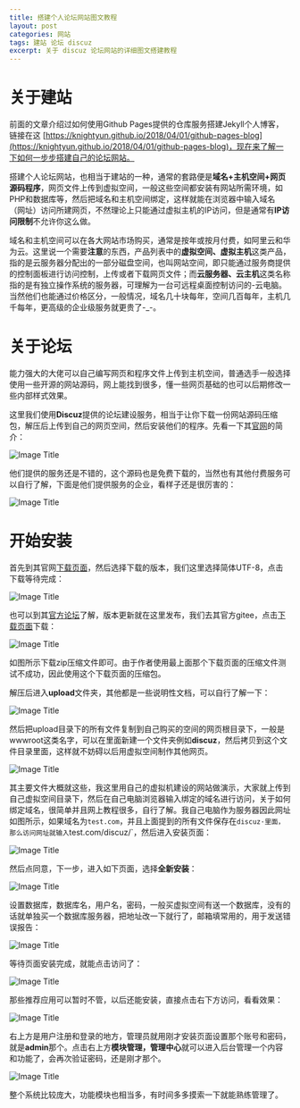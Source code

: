 ```yaml
---
title: 搭建个人论坛网站图文教程
layout: post
categories: 网站
tags: 建站 论坛 discuz
excerpt: 关于 discuz 论坛网站的详细图文搭建教程
---
```

# 关于建站
前面的文章介绍过如何使用Github Pages提供的仓库服务搭建Jekyll个人博客，链接在这 [https://knightyun.github.io/2018/04/01/github-pages-blog](https://knightyun.github.io/2018/04/01/github-pages-blog)，现在来了解一下如何一步步搭建自己的论坛网站。

搭建个人论坛网站，也相当于建站的一种，通常的套路便是**域名+主机空间+网页源码程序**，网页文件上传到虚拟空间，一般这些空间都安装有网站所需环境，如PHP和数据库等，然后把域名和主机空间绑定，这样就能在浏览器中输入域名（网址）访问所建网页，不然理论上只能通过虚拟主机的IP访问，但是通常有**IP访问限制**不允许你这么做。

域名和主机空间可以在各大网站市场购买，通常是按年或按月付费，如阿里云和华为云。这里说一个需要**注意**的东西，产品列表中的**虚拟空间、虚拟主机**这类产品，指的是云服务器分配出的一部分磁盘空间，也叫网站空间，即只能通过服务商提供的控制面板进行访问控制，上传或者下载网页文件；而**云服务器、云主机**这类名称指的是有独立操作系统的服务器，可理解为一台可远程桌面控制访问的-云电脑。当然他们也能通过价格区分，一般情况，域名几十块每年，空间几百每年，主机几千每年，更高级的企业级服务就更贵了-_-。

# 关于论坛
能力强大的大佬可以自己编写网页和程序文件上传到主机空间，普通选手一般选择使用一些开源的网站源码，网上能找到很多，懂一些网页基础的也可以后期修改一些内部样式效果。

这里我们使用**Discuz**提供的论坛建设服务，相当于让你下载一份网站源码压缩包，解压后上传到自己的网页空间，然后安装他们的程序。先看一下其[官网](http://www.comsenz.com/)的简介：

![Image Title](https://i.loli.net/2018/11/25/5bfa5a2311d32.png)

他们提供的服务还是不错的，这个源码也是免费下载的，当然也有其他付费服务可以自行了解，下面是他们提供服务的企业，看样子还是很厉害的：

![Image Title](https://i.loli.net/2018/11/25/5bfa5b4142af4.png)

# 开始安装
首先到其官网[下载页面](http://www.comsenz.com/downloads/install/discuzx#down_open)，然后选择下载的版本，我们这里选择简体UTF-8，点击下载等待完成：

![Image Title](https://i.loli.net/2018/11/25/5bfa5f33e7571.png)

也可以到其[官方论坛](http://www.discuz.net/forum.php)了解，版本更新就在这里发布，我们去其官方gitee，点击[下载页面](https://gitee.com/ComsenzDiscuz/DiscuzX)下载：

![Image Title](https://i.loli.net/2018/11/25/5bfa872216ff4.png)

如图所示下载zip压缩文件即可。由于作者使用最上面那个下载页面的压缩文件测试不成功，因此使用这个下载页面的压缩包。

解压后进入**upload**文件夹，其他都是一些说明性文档，可以自行了解一下：

![Image Title](https://i.loli.net/2018/11/25/5bfa609973982.png)

然后把upload目录下的所有文件复制到自己购买的空间的网页根目录下，一般是wwwroot这类名字，可以在里面新建一个文件夹例如**discuz**，然后拷贝到这个文件目录里面，这样就不妨碍以后用虚拟空间制作其他网页。

![Image Title](https://i.loli.net/2018/11/25/5bfa630914816.png)

其主要文件大概就这些，我这里用自己的虚拟机建设的网站做演示，大家就上传到自己虚拟空间目录下，然后在自己电脑浏览器输入绑定的域名进行访问，关于如何绑定域名，很简单并且网上教程很多，自行了解。我自己电脑作为服务器因此网址如图所示，如果域名为`test.com`，并且上面提到的所有文件保存在`discuz·里面，那么访问网址就输入`test.com/discuz/`，然后进入安装页面：

![Image Title](https://i.loli.net/2018/11/25/5bfa838094975.png)

然后点同意，下一步，进入如下页面，选择**全新安装**：

![Image Title](https://i.loli.net/2018/11/25/5bfa8b39abfe0.png)

设置数据库，数据库名，用户名，密码，一般买虚拟空间有送一个数据库，没有的话就单独买一个数据库服务器，把地址改一下就行了，邮箱填常用的，用于发送错误报告：

![Image Title](https://i.loli.net/2018/11/25/5bfa8c222e37b.png)

等待页面安装完成，就能点击访问了：

![Image Title](https://i.loli.net/2018/11/25/5bfa8e647689c.png)

那些推荐应用可以暂时不管，以后还能安装，直接点击右下方访问，看看效果：

![Image Title](https://i.loli.net/2018/11/25/5bfa9f083d437.png)

右上方是用户注册和登录的地方，管理员就用刚才安装页面设置那个账号和密码，就是**admin**那个。点击右上方**模块管理，管理中心**就可以进入后台管理一个内容和功能了，会再次验证密码，还是刚才那个。

![Image Title](https://i.loli.net/2018/11/25/5bfaa02b2a22d.png)

整个系统比较庞大，功能模块也相当多，有时间多多摸索一下就能熟练管理了。